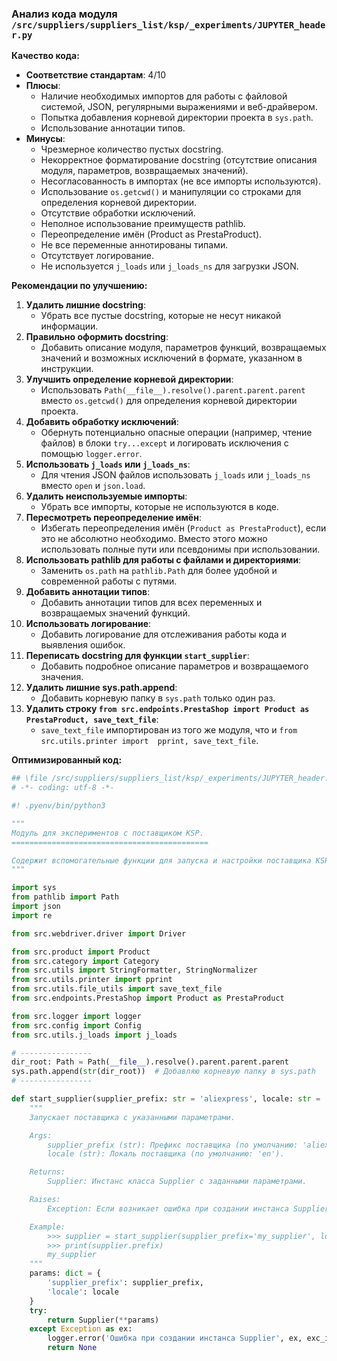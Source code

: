 ### **Анализ кода модуля `/src/suppliers/suppliers_list/ksp/_experiments/JUPYTER_header.py`**

**Качество кода:**

- **Соответствие стандартам**: 4/10
- **Плюсы**:
    - Наличие необходимых импортов для работы с файловой системой, JSON, регулярными выражениями и веб-драйвером.
    - Попытка добавления корневой директории проекта в `sys.path`.
    - Использование аннотации типов.
- **Минусы**:
    - Чрезмерное количество пустых docstring.
    - Некорректное форматирование docstring (отсутствие описания модуля, параметров, возвращаемых значений).
    - Несогласованность в импортах (не все импорты используются).
    - Использование `os.getcwd()` и манипуляции со строками для определения корневой директории.
    - Отсутствие обработки исключений.
    - Неполное использование преимуществ pathlib.
    - Переопределение имён (Product as PrestaProduct).
    - Не все переменные аннотированы типами.
    - Отсутствует логирование.
    - Не используется `j_loads` или `j_loads_ns` для загрузки JSON.

**Рекомендации по улучшению:**

1.  **Удалить лишние docstring**:
    - Убрать все пустые docstring, которые не несут никакой информации.
2.  **Правильно оформить docstring**:
    - Добавить описание модуля, параметров функций, возвращаемых значений и возможных исключений в формате, указанном в инструкции.
3.  **Улучшить определение корневой директории**:
    - Использовать `Path(__file__).resolve().parent.parent.parent` вместо `os.getcwd()` для определения корневой директории проекта.
4.  **Добавить обработку исключений**:
    - Обернуть потенциально опасные операции (например, чтение файлов) в блоки `try...except` и логировать исключения с помощью `logger.error`.
5.  **Использовать `j_loads` или `j_loads_ns`**:
    - Для чтения JSON файлов использовать `j_loads` или `j_loads_ns` вместо `open` и `json.load`.
6.  **Удалить неиспользуемые импорты**:
    - Убрать все импорты, которые не используются в коде.
7.  **Пересмотреть переопределение имён**:
    - Избегать переопределения имён (`Product as PrestaProduct`), если это не абсолютно необходимо. Вместо этого можно использовать полные пути или псевдонимы при использовании.
8.  **Использовать pathlib для работы с файлами и директориями**:
    - Заменить `os.path` на `pathlib.Path` для более удобной и современной работы с путями.
9.  **Добавить аннотации типов**:
    - Добавить аннотации типов для всех переменных и возвращаемых значений функций.
10. **Использовать логирование**:
    - Добавить логирование для отслеживания работы кода и выявления ошибок.
11. **Переписать docstring для функции `start_supplier`**:
    - Добавить подробное описание параметров и возвращаемого значения.
12. **Удалить лишние sys.path.append**:
    - Добавить корневую папку в `sys.path` только один раз.
13. **Удалить строку `from src.endpoints.PrestaShop import Product as PrestaProduct, save_text_file`**:
    - `save_text_file`  импортирован из того же модуля, что и  `from src.utils.printer import  pprint, save_text_file`.

**Оптимизированный код:**

```python
## \file /src/suppliers/suppliers_list/ksp/_experiments/JUPYTER_header.py
# -*- coding: utf-8 -*-

#! .pyenv/bin/python3

"""
Модуль для экспериментов с поставщиком KSP.
============================================

Содержит вспомогательные функции для запуска и настройки поставщика KSP.
"""

import sys
from pathlib import Path
import json
import re

from src.webdriver.driver import Driver

from src.product import Product
from src.category import Category
from src.utils import StringFormatter, StringNormalizer
from src.utils.printer import pprint
from src.utils.file_utils import save_text_file
from src.endpoints.PrestaShop import Product as PrestaProduct

from src.logger import logger
from src.config import Config
from src.utils.j_loads import j_loads

# ----------------
dir_root: Path = Path(__file__).resolve().parent.parent.parent
sys.path.append(str(dir_root))  # Добавляю корневую папку в sys.path
# ----------------

def start_supplier(supplier_prefix: str = 'aliexpress', locale: str = 'en'):
    """
    Запускает поставщика с указанными параметрами.

    Args:
        supplier_prefix (str): Префикс поставщика (по умолчанию: 'aliexpress').
        locale (str): Локаль поставщика (по умолчанию: 'en').

    Returns:
        Supplier: Инстанс класса Supplier с заданными параметрами.

    Raises:
        Exception: Если возникает ошибка при создании инстанса Supplier.

    Example:
        >>> supplier = start_supplier(supplier_prefix='my_supplier', locale='de')
        >>> print(supplier.prefix)
        my_supplier
    """
    params: dict = {
        'supplier_prefix': supplier_prefix,
        'locale': locale
    }
    try:
        return Supplier(**params)
    except Exception as ex:
        logger.error('Ошибка при создании инстанса Supplier', ex, exc_info=True)
        return None